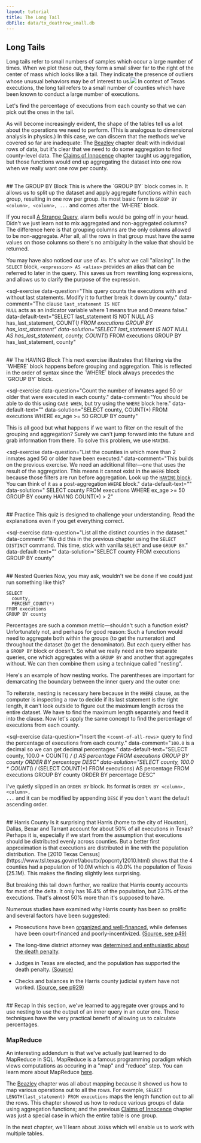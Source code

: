 ```yaml
---
layout: tutorial
title: The Long Tail
dbFile: data/tx_deathrow_small.db
---
```


<a name="long_tail"></a>
## Long Tails
Long tails refer to small numbers of samples which occur a large number of times. When we plot these out, they form a small sliver far to the right of the center of mass which looks like a tail. They indicate the presence of outliers whose unusual behaviors may be of interest to us.<img src="imgs/execution_tail.png"> In context of Texas executions, the long tail refers to a small number of counties which have been known to conduct a large number of executions.

Let's find the percentage of executions from each county so that we can pick out the ones in the tail.

As will become increasingly evident, the shape of the tables tell us a lot about the operations we need to perform. (This is analogous to dimensional analysis in physics.) In this case, we can discern that the methods we've covered so far are inadequate: The [Beazley](beazley.html) chapter dealt with individual rows of data, but it's clear that we need to do some aggregation to find county-level data. The [Claims of Innocence](innocence.html) chapter taught us aggregation, but those functions would end up aggregating the dataset into one row when we really want one row per county.

<br>
<a name="groupby"></a>
## The GROUP BY Block
This is where the `GROUP BY` block comes in. It allows us to split up the dataset and apply aggregate functions within each group, resulting in one row per group. Its most basic form is <code class="codeblock">GROUP BY &lt;column&gt;, &lt;column&gt;, ...</code> and comes after the `WHERE` block.

<sql-exercise
  data-question="This query pulls the execution counts per county."
  data-default-text="SELECT
  county,
  COUNT(*) AS county_executions
FROM executions
GROUP BY county"></sql-exercise>

If you recall <a href='innocence.html#strange'>A Strange Query</a>, alarm bells would be going off in your head. Didn't we just learn not to mix aggregated and non-aggregated columns? The difference here is that grouping columns are the only columns allowed to be non-aggregate. After all, all the rows in that group must have the same values on those columns so there's no ambiguity in the value that should be returned.

You may have also noticed our use of `AS`. It's what we call "aliasing". In the `SELECT` block, <code class="codeblock">&lt;expression&gt; AS &lt;alias&gt;</code> provides an alias that can be referred to later in the query. This saves us from rewriting long expressions, and allows us to clarify the purpose of the expression.

<sql-exercise
  data-question="This query counts the executions with and without last statements. Modify it to further break it down by county."
  data-comment="The clause <code>last_statement IS NOT NULL</code> acts as an indicator variable where 1 means true and 0 means false."
  data-default-text="SELECT
  last_statement IS NOT NULL AS has_last_statement,
  COUNT(*)
FROM executions
GROUP BY has_last_statement"
  data-solution="SELECT
  last_statement IS NOT NULL AS has_last_statement,
  county,
  COUNT(*)
FROM executions
GROUP BY has_last_statement, county"
  ></sql-exercise>

<br>
<a name="having"></a>
## The HAVING Block
This next exercise illustrates that filtering via the `WHERE` block happens before grouping and aggregation. This is reflected in the order of syntax since the `WHERE` block always precedes the `GROUP BY` block.

<sql-exercise
  data-question="Count the number of inmates aged 50 or older that were executed in each county."
  data-comment="You should be able to do this using <code>CASE WHEN</code>, but try using the <code>WHERE</code> block here."
  data-default-text=""
  data-solution="SELECT county, COUNT(*)
FROM executions
WHERE ex_age >= 50
GROUP BY county"
  ></sql-exercise>

This is all good but what happens if we want to filter on the result of the grouping and aggregation? Surely we can't jump forward into the future and grab information from there. To solve this problem, we use `HAVING`.

<sql-exercise
  data-question="List the counties in which more than 2 inmates aged 50 or older have been executed."
  data-comment="This builds on the previous exercise. We need an additional filter&mdash;one that uses the result of the aggregation. This means it cannot exist in the <code>WHERE</code> block because those filters are run before aggregation. Look up the <a href='https://www.w3schools.com/sql/sql_having.asp'><code>HAVING</code> block</a>. You can think of it as a post-aggregation <code>WHERE</code> block."
  data-default-text=""
  data-solution="
SELECT county
FROM executions
WHERE ex_age >= 50
GROUP BY county
HAVING COUNT(*) > 2"
  ></sql-exercise>

<br>
## Practice
This quiz is designed to challenge your understanding. Read the explanations even if you get everything correct.

<sql-quiz
  data-title="Mark the statements that are true."
  data-description="This query finds the number of inmates from each county and 10 year age range. <pre>
SELECT
  county,
  ex_age/10 AS decade_age,
  COUNT(*)
FROM executions
GROUP BY county, decade_age</pre>">
  <sql-quiz-option
    data-value="valid"
    data-statement="The query is valid (ie. won't throw an error when run)."
    data-hint="Were you thrown off by <code>ex_age/10</code>? Grouping by transformed columns is fine too."
    data-correct="true"></sql-quiz-option>
  <sql-quiz-option
    data-value="gran"
    data-statement="The query would return more rows if we were to use <code>ex_age</code> instead of <code>ex_age/10</code>."
    data-hint="Remember that <code>ex_age/10</code> does integer division which rounds all the ages. This produces fewer unique groups."
    data-correct="true"></sql-quiz-option>
  <sql-quiz-option
    data-value="unique_combocc"
    data-statement="The output will have as many rows as there are unique combinations of counties and decade_ages in the dataset."
    data-hint="This is correct."
    data-correct="true"></sql-quiz-option>
  <sql-quiz-option
    data-statement="The output will have a group ('Bexar', 6) even though no Bexar county inmates were between 60 and 69 at execution time."
    data-hint="The <code>GROUP BY</code> block finds all combinations <i>in the dataset</i> rather than all theoretically possible combinations."
    data-value="abstract_cartesian"></sql-quiz-option>
  <sql-quiz-option
    data-statement="The output will have a different value of county for every row it returns."
    data-hint="This would be true only if <code>county</code> were the only grouping column. Here, we can have many groups with the same county but different decade_ages."
    data-value="one_col_diff"></sql-quiz-option>
  <sql-quiz-option
    data-statement="The output can have groups where the count is 0."
    data-hint="This is similar to the ('Bexar', 6) question. If there are no rows with ('Bexar', 6), the group won't even show up."
    data-value="count_zero"></sql-quiz-option>
  <sql-quiz-option
    data-statement="The query would be valid even if we don't specify <code>county</code> in the <code>SELECT</code> block."
    data-hint="The grouping columns don't necessarily have to be in the <code>SELECT</code> block. It would be valid, but not make much sense because we wouldn't know which counts are for which county."
    data-value="missing_gp_col"
    data-correct="true"></sql-quiz-option>
  <sql-quiz-option
    data-statement="It is reasonable to add <code>last_name</code> to the <code>SELECT</code> block even without grouping by it."
    data-hint="Even though it would be valid (in SQLite) for the reasons set forth in <a href='innocence.html#strange'>A Strange Query</a>, it is poor form to have non-aggregate, non-grouping columns in the <code>SELECT</code> block."
    data-value="extra_gp_col"></sql-quiz-option>
</sql-quiz>

<sql-exercise
  data-question="List all the distinct counties in the dataset."
  data-comment="We did this in the previous chapter using the <code>SELECT DISTINCT</code> command. This time, stick with vanilla <code>SELECT</code> and use <code>GROUP BY</code>."
  data-default-text=""
  data-solution="SELECT county FROM executions GROUP BY county"
  ></sql-exercise>

<br>
<a name="nested"></a>
## Nested Queries
Now, you may ask, wouldn't we be done if we could just run something like this?

    SELECT
      county,
      PERCENT_COUNT(*)
    FROM executions
    GROUP BY county

Percentages are such a common metric&mdash;shouldn't such a function exist? Unfortunately not, and perhaps for good reason: Such a function would need to aggregate both within the groups (to get the numerator) and throughout the dataset (to get the denominator). But each query either has a `GROUP BY` block or doesn't. So what we really need are two separate queries, one which aggregates with a `GROUP BY` and another that aggregates without. We can then combine them using a technique called "nesting".

Here's an example of how nesting works. The parentheses are important for demarcating the boundary between the inner query and the outer one:

<sql-exercise
  data-question="Find the first and last name of the inmate with the longest last statement (by character count)."
  data-comment="Write in a suitable query to nest in &lt;<code>length-of-longest-last-statement</code>&gt;."
  data-default-text="SELECT first_name, last_name
FROM executions
WHERE LENGTH(last_statement) =
    (<length-of-longest-last-statement>)"
  data-solution="SELECT first_name, last_name
FROM executions
WHERE LENGTH(last_statement) =
    (SELECT MAX(LENGTH(last_statement))
     FROM executions)"></sql-exercise>

To reiterate, nesting is necessary here because in the `WHERE` clause, as the computer is inspecting a row to decide if its last statement is the right length, it can't look outside to figure out the maximum length across the entire dataset. We have to find the maximum length  separately and feed it into the clause. Now let's apply the same concept to find the percentage of executions from each county.

<sql-exercise
  data-question="Insert the &lt;<code>count-of-all-rows</code>&gt; query to find the percentage of executions from each county."
  data-comment="<code>100.0</code> is a decimal so we can get decimal percentages."
  data-default-text="SELECT
  county,
  100.0 * COUNT(*) / (<count-of-all-rows>)
    AS percentage
FROM executions
GROUP BY county
ORDER BY percentage DESC"
  data-solution="SELECT
  county,
  100.0 * COUNT(*) / (SELECT COUNT(*) FROM executions)
    AS percentage
FROM executions
GROUP BY county
ORDER BY percentage DESC"
  ></sql-exercise>

I've quietly slipped in an `ORDER BY` block. Its format is <code class="codeblock">ORDER BY &lt;column&gt;, &lt;column&gt;, ...</code> and it can be modified by appending `DESC` if you don't want the default ascending order.

<br>
<a name="harris"></a>
## Harris County
Is it surprising that Harris (home to the city of Houston), Dallas, Bexar and Tarrant account for about 50% of all executions in Texas? Perhaps it is, especially if we start from the assumption that executions should be distributed evenly across counties. But a better first approximation is that executions are distributed in line with the population distribution. The [2010 Texas Census](https://www.tsl.texas.gov/ref/abouttx/popcnty12010.html) shows that the 4 counties had a population of 10.0M which is 40.0% the population of Texas (25.1M). This makes the finding slightly less surprising.

But breaking this tail down further, we realize that Harris county accounts for most of the delta. It only has 16.4% of the population, but 23.1% of the executions. That's almost 50% more than it's supposed to have.

Numerous studies have examined why Harris county has been so prolific and several factors have been suggested:
 - <p>Prosecutions have been <a href="https://web.archive.org/web/20191227235319/https://www.citylab.com/equity/2014/09/one-texas-county-is-responsible-for-most-of-the-executions-in-the-entire-us/380705/">organized and well-financed</a>, while defenses have been court-financed and poorly-incentivized. <a href="http://www.houstonlawreview.org/wp-content/uploads/2018/05/3-Steiker-896.pdf">(Source, see p49)</a>
 - <p>The long-time district attorney was <a href="https://www.chron.com/news/houston-texas/article/Former-DA-ran-powerful-death-penalty-machine-1833545.php">determined and enthusiastic about the death penalty</a>.
 - <p>Judges in Texas are elected, and the population has supported the death penalty. <a href="https://priceonomics.com/why-has-texas-executed-so-many-inmates/">(Source)</a>
 - <p>Checks and balances in the Harris county judicial system have not worked. <a href="https://houstonlawreview.org/article/3874-the-problem-of-rubber-stamping-in-state-capital-habeas-proceedings-a-harris-county-case-study">(Source, see p929)</a></p>

<br>
<a name="recap"></a>
## Recap
In this section, we've learned to aggregate over groups and to use nesting to use the output of an inner query in an outer one. These techniques have the very practical benefit of allowing us to calculate percentages.

<a name="mapreduce"></a>
<div class="sideNote">
  <h3>MapReduce</h3>
  <p>An interesting addendum is that we've actually just learned to do MapReduce in SQL. MapReduce is a famous programming paradigm which views computations as occuring in a "map" and "reduce" step. You can learn more about MapReduce <a href="https://stackoverflow.com/questions/28982/simple-explanation-of-mapreduce">here</a>.</p>
  <p>The <a href="beazley.html">Beazley</a> chapter was all about mapping because it showed us how to map various operations out to all the rows. For example, <code>SELECT LENGTH(last_statement) FROM executions</code> maps the length function out to all the rows. This chapter showed us how to reduce various groups of data using aggregation functions; and the previous <a href="innocence.html">Claims of Innocence</a> chapter was just a special case in which the entire table is one group.</p>
</div>

In the next chapter, we'll learn about `JOIN`s which will enable us to work with multiple tables.
